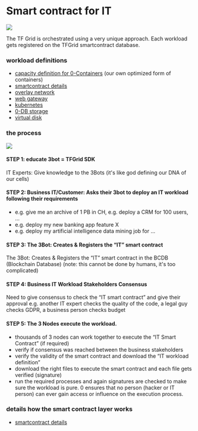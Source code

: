 # Smart contract for IT

![](smartcontract_intro.png)

The TF Grid is orchestrated using a very unique approach.
Each workload gets registered on the TFGrid smartcontract database.

### workload definitions

- [capacity definition for 0-Containers](capacity_container.md) (our own optimized form of containers)
- [smartcontract details](smartcontract_details.md)
- [overlay network](capacity_network.md)
- [web gateway](capacity_webgateway.md)
- [kubernetes](capacity_kubernetes.md)
- [0-DB storage](capacity_0db.md)
- [virtual disk](capacity_vdisk.md)

### the process

![](smart_contract_it_arch.png)

#### STEP 1: educate 3bot = TFGrid SDK

IT Experts: Give knowledge to the 3Bots (it's like god defining our DNA of our cells)

#### STEP 2: Business IT/Customer: Asks their 3bot to deploy an IT workload following their requirements 

- e.g. give me an archive of 1 PB in CH, e.g. deploy a CRM for 100 users, …
- e.g. deploy my new banking app feature X
- e.g. deploy my artificial intelligence data mining job for ...

#### STEP 3: The 3Bot: Creates & Registers the “IT” smart contract 

The 3Bot: Creates & Registers the “IT” smart contract in the BCDB (Blockchain Database) (note: this cannot be done by humans, it's too complicated)

#### STEP 4: Business IT Workload Stakeholders Consensus

Need to give consensus to check the “IT smart contract” and give their approval e.g. another IT expert checks the quality of the code, a legal guy checks GDPR, a business person checks budget 

#### STEP 5: The 3 Nodes execute the workload.

- thousands of 3 nodes can work together to execute the “IT Smart Contract” (if required)
- verify if consensus was reached between the business stakeholders
- verify the validity of the smart contract and download the “IT workload definition”
- download the right files to execute the smart contract and each file gets verified (signature)
- run the required processes and again signatures are checked to make sure the workload is pure.
0 ensures that no person (hacker or IT person) can ever gain access or influence on the execution process.

### details how the smart contract layer works

- [smartcontract details](smartcontract_details.md)